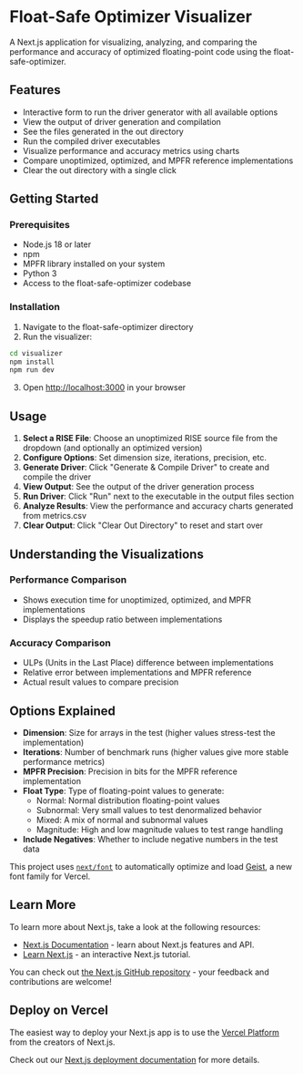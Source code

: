 # Float-Safe Optimizer Visualizer

A Next.js application for visualizing, analyzing, and comparing the performance and accuracy of optimized floating-point code using the float-safe-optimizer.

## Features

- Interactive form to run the driver generator with all available options
- View the output of driver generation and compilation
- See the files generated in the out directory
- Run the compiled driver executables
- Visualize performance and accuracy metrics using charts
- Compare unoptimized, optimized, and MPFR reference implementations
- Clear the out directory with a single click

## Getting Started

### Prerequisites

- Node.js 18 or later
- npm
- MPFR library installed on your system
- Python 3
- Access to the float-safe-optimizer codebase

### Installation

1. Navigate to the float-safe-optimizer directory
2. Run the visualizer:

```bash
cd visualizer
npm install
npm run dev
```

3. Open [http://localhost:3000](http://localhost:3000) in your browser

## Usage

1. **Select a RISE File**: Choose an unoptimized RISE source file from the dropdown (and optionally an optimized version)
2. **Configure Options**: Set dimension size, iterations, precision, etc.
3. **Generate Driver**: Click "Generate & Compile Driver" to create and compile the driver
4. **View Output**: See the output of the driver generation process
5. **Run Driver**: Click "Run" next to the executable in the output files section
6. **Analyze Results**: View the performance and accuracy charts generated from metrics.csv
7. **Clear Output**: Click "Clear Out Directory" to reset and start over

## Understanding the Visualizations

### Performance Comparison
- Shows execution time for unoptimized, optimized, and MPFR implementations
- Displays the speedup ratio between implementations

### Accuracy Comparison
- ULPs (Units in the Last Place) difference between implementations
- Relative error between implementations and MPFR reference
- Actual result values to compare precision

## Options Explained

- **Dimension**: Size for arrays in the test (higher values stress-test the implementation)
- **Iterations**: Number of benchmark runs (higher values give more stable performance metrics)
- **MPFR Precision**: Precision in bits for the MPFR reference implementation
- **Float Type**: Type of floating-point values to generate:
  - Normal: Normal distribution floating-point values
  - Subnormal: Very small values to test denormalized behavior
  - Mixed: A mix of normal and subnormal values
  - Magnitude: High and low magnitude values to test range handling
- **Include Negatives**: Whether to include negative numbers in the test data

This project uses [`next/font`](https://nextjs.org/docs/app/building-your-application/optimizing/fonts) to automatically optimize and load [Geist](https://vercel.com/font), a new font family for Vercel.

## Learn More

To learn more about Next.js, take a look at the following resources:

- [Next.js Documentation](https://nextjs.org/docs) - learn about Next.js features and API.
- [Learn Next.js](https://nextjs.org/learn) - an interactive Next.js tutorial.

You can check out [the Next.js GitHub repository](https://github.com/vercel/next.js) - your feedback and contributions are welcome!

## Deploy on Vercel

The easiest way to deploy your Next.js app is to use the [Vercel Platform](https://vercel.com/new?utm_medium=default-template&filter=next.js&utm_source=create-next-app&utm_campaign=create-next-app-readme) from the creators of Next.js.

Check out our [Next.js deployment documentation](https://nextjs.org/docs/app/building-your-application/deploying) for more details.
